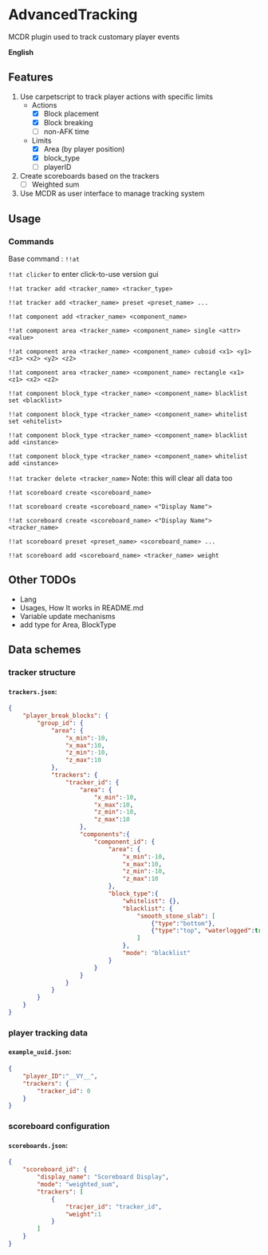 # AdvancedTracking
MCDR plugin used to track customary player events

**English**

## Features

1. Use carpetscript to track player actions with specific limits
   - Actions
     - [x] Block placement
     - [x] Block breaking
     - [ ] non-AFK time
   - Limits
     - [x] Area (by player position)
     - [x] block_type
     - [ ] playerID
2. Create scoreboards based on the trackers
   - [ ] Weighted sum
3. Use MCDR as user interface to manage tracking system


## Usage

### Commands

Base command : `!!at`

`!!at clicker` to enter click-to-use version gui

`!!at tracker add <tracker_name> <tracker_type>`

`!!at tracker add <tracker_name> preset <preset_name> ...`

`!!at component add <tracker_name> <component_name>`

`!!at component area <tracker_name> <component_name> single <attr> <value>`

`!!at component area <tracker_name> <component_name> cuboid <x1> <y1> <z1> <x2> <y2> <z2>`

`!!at component area <tracker_name> <component_name> rectangle <x1> <z1> <x2> <z2>`

`!!at component block_type <tracker_name> <component_name> blacklist set <blacklist>`

`!!at component block_type <tracker_name> <component_name> whitelist set <ehitelist>`

`!!at component block_type <tracker_name> <component_name> blacklist add <instance>`

`!!at component block_type <tracker_name> <component_name> whitelist add <instance>`

`!!at tracker delete <tracker_name>` Note: this will clear all data too


`!!at scoreboard create <scoreboard_name>`

`!!at scoreboard create <scoreboard_name> <"Display Name">`

`!!at scoreboard create <scoreboard_name> <"Display Name"> <tracker_name>`

`!!at scoreboard preset <preset_name> <scoreboard_name> ...`

`!!at scoreboard add <scoreboard_name> <tracker_name> weight`


## Other TODOs
- Lang
- Usages, How It works in README.md
- Variable update mechanisms
- add type for Area, BlockType

## Data schemes
### tracker structure
#### **`trackers.json`**: 
```json
{
    "player_break_blocks": {
        "group_id": { 
            "area": {
                "x_min":-10, 
                "x_max":10, 
                "z_min":-10, 
                "z_max":10
            }, 
            "trackers": {
                "tracker_id": { 
                    "area": {
                        "x_min":-10, 
                        "x_max":10, 
                        "z_min":-10, 
                        "z_max":10
                    }, 
                    "components":{
                        "component_id": {
                            "area": {
                                "x_min":-10, 
                                "x_max":10, 
                                "z_min":-10, 
                                "z_max":10
                            }, 
                            "block_type":{
                                "whitelist": {}, 
                                "blacklist": {
                                    "smooth_stone_slab": [
                                        {"type":"bottom"}, 
                                        {"type":"top", "waterlogged":true}
                                    ]
                                }, 
                                "mode": "blacklist"
                            }
                        }
                    }
                }
            }
        }
    }
}
```
### player tracking data
#### **`example_uuid.json`**: 
```json
{
    "player_ID":"__VY__", 
    "trackers": {
        "tracker_id": 0
    }
}
```
### scoreboard configuration
#### **`scoreboards.json`**: 
```json
{
    "scoreboard_id": {
        "display_name": "Scoreboard Display", 
        "mode": "weighted_sum", 
        "trackers": [
            {
                "tracjer_id": "tracker_id", 
                "weight":1
            }
        ]
    }
}
```